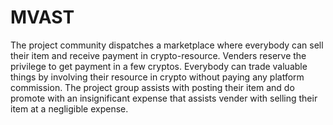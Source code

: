 # MVAST
The project community dispatches a marketplace where everybody can sell their item and receive payment in crypto-resource. Venders reserve the privilege to get payment in a few cryptos. Everybody can trade valuable things by involving their resource in crypto without paying any platform commission. The project group assists with posting their item and do promote with an insignificant expense that assists vender with selling their item at a negligible expense.
